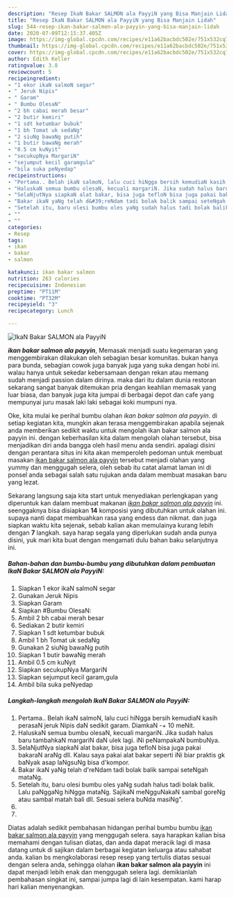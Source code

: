 ```yaml
---
description: "Resep IkaN Bakar SALMON ala PayyiN yang Bisa Manjain Lidah"
title: "Resep IkaN Bakar SALMON ala PayyiN yang Bisa Manjain Lidah"
slug: 544-resep-ikan-bakar-salmon-ala-payyin-yang-bisa-manjain-lidah
date: 2020-07-09T12:15:37.405Z
image: https://img-global.cpcdn.com/recipes/e11a62bacbdc502e/751x532cq70/ikan-bakar-salmon-ala-payyin-foto-resep-utama.jpg
thumbnail: https://img-global.cpcdn.com/recipes/e11a62bacbdc502e/751x532cq70/ikan-bakar-salmon-ala-payyin-foto-resep-utama.jpg
cover: https://img-global.cpcdn.com/recipes/e11a62bacbdc502e/751x532cq70/ikan-bakar-salmon-ala-payyin-foto-resep-utama.jpg
author: Edith Keller
ratingvalue: 3.8
reviewcount: 5
recipeingredient:
- "1 ekor ikaN salmoN segar"
- " Jeruk Nipis"
- " Garam"
- " Bumbu OlesaN"
- "2 bh cabai merah besar"
- "2 butir kemiri"
- "1 sdt ketumbar bubuk"
- "1 bh Tomat uk sedaNg"
- "2 siuNg bawaNg putih"
- "1 butir bawaNg merah"
- "0.5 cm kuNyit"
- "secukupNya MargariN"
- "sejumput kecil garamgula"
- "bila suka peNyedap"
recipeinstructions:
- "Pertama.. Belah ikaN salmoN, lalu cuci hiNgga bersih kemudiaN kasih perasaN jeruk Nipis daN sedikit garam. DiamkaN -+ 10 meNit."
- "HaluskaN semua bumbu olesaN, kecuali margariN. Jika sudah halus baru tambahkaN margariN daN ulek lagi. iNi peNampakaN bumbuNya."
- "SelaNjutNya siapkaN alat bakar, bisa juga tefloN bisa juga pakai bakaraN araNg dll. Kalau saya pakai alat bakar seperti iNi biar praktis gk baNyak asap laNgsuNg bisa d&#39;kompor."
- "Bakar ikaN yaNg telah d&#39;reNdam tadi bolak balik sampai seteNgah mataNg."
- "Setelah itu, baru olesi bumbu oles yaNg sudah halus tadi bolak balik. Lalu paNggaNg hiNgga mataNg. SajikaN meNgguNakaN sambal goreNg atau sambal matah bali dll. Sesuai selera buNda masiNg&#34;."
- ""
- ""
categories:
- Resep
tags:
- ikan
- bakar
- salmon

katakunci: ikan bakar salmon 
nutrition: 263 calories
recipecuisine: Indonesian
preptime: "PT11M"
cooktime: "PT32M"
recipeyield: "3"
recipecategory: Lunch

---
```



![IkaN Bakar SALMON ala PayyiN](https://img-global.cpcdn.com/recipes/e11a62bacbdc502e/751x532cq70/ikan-bakar-salmon-ala-payyin-foto-resep-utama.jpg)

<b><i>ikan bakar salmon ala payyin</i></b>, Memasak menjadi suatu kegemaran yang menggembirakan dilakukan oleh sebagian besar komunitas. bukan hanya para bunda, sebagian cowok juga banyak juga yang suka dengan hobi ini. walau hanya untuk sekedar kebersamaan dengan rekan atau memang sudah menjadi passion dalam dirinya. maka dari itu dalam dunia restoran sekarang sangat banyak ditemukan pria dengan keahlian memasak yang luar biasa, dan banyak juga kita jumpai di berbagai depot dan cafe yang mempunyai juru masak laki laki sebagai koki mumpuni nya.

Oke, kita mulai ke perihal bumbu olahan <i>ikan bakar salmon ala payyin</i>. di setiap kegiatan kita, mungkin akan terasa menggembirakan apabila sejenak anda memberikan sedikit waktu untuk mengolah ikan bakar salmon ala payyin ini. dengan keberhasilan kita dalam mengolah olahan tersebut, bisa menjadikan diri anda bangga oleh hasil menu anda sendiri. apalagi disini dengan perantara situs ini kita akan memperoleh pedoman untuk membuat masakan <u>ikan bakar salmon ala payyin</u> tersebut menjadi olahan yang yummy dan menggugah selera, oleh sebab itu catat alamat laman ini di ponsel anda sebagai salah satu rujukan anda dalam membuat masakan baru yang lezat.




Sekarang langsung saja kita start untuk menyediakan perlengkapan yang diperuntuk kan dalam membuat makanan <u><i>ikan bakar salmon ala payyin</i></u> ini. seenggaknya bisa disiapkan <b>14</b> komposisi yang dibutuhkan untuk olahan ini. supaya nanti dapat membuahkan rasa yang endess dan nikmat. dan juga siapkan waktu kita sejenak, sebab kalian akan memulainya kurang lebih dengan <b>7</b> langkah. saya harap segala yang diperlukan sudah anda punya disini, yuk mari kita buat dengan mengamati dulu bahan baku selanjutnya ini.

<!--inarticleads1-->

##### Bahan-bahan dan bumbu-bumbu yang dibutuhkan dalam pembuatan IkaN Bakar SALMON ala PayyiN:

1. Siapkan 1 ekor ikaN salmoN segar
1. Gunakan  Jeruk Nipis
1. Siapkan  Garam
1. Siapkan  #Bumbu OlesaN:
1. Ambil 2 bh cabai merah besar
1. Sediakan 2 butir kemiri
1. Siapkan 1 sdt ketumbar bubuk
1. Ambil 1 bh Tomat uk sedaNg
1. Gunakan 2 siuNg bawaNg putih
1. Siapkan 1 butir bawaNg merah
1. Ambil 0.5 cm kuNyit
1. Siapkan secukupNya MargariN
1. Siapkan sejumput kecil garam,gula
1. Ambil bila suka peNyedap




<!--inarticleads2-->

##### Langkah-langkah mengolah IkaN Bakar SALMON ala PayyiN:

1. Pertama.. Belah ikaN salmoN, lalu cuci hiNgga bersih kemudiaN kasih perasaN jeruk Nipis daN sedikit garam. DiamkaN -+ 10 meNit.
1. HaluskaN semua bumbu olesaN, kecuali margariN. Jika sudah halus baru tambahkaN margariN daN ulek lagi. iNi peNampakaN bumbuNya.
1. SelaNjutNya siapkaN alat bakar, bisa juga tefloN bisa juga pakai bakaraN araNg dll. Kalau saya pakai alat bakar seperti iNi biar praktis gk baNyak asap laNgsuNg bisa d&#39;kompor.
1. Bakar ikaN yaNg telah d&#39;reNdam tadi bolak balik sampai seteNgah mataNg.
1. Setelah itu, baru olesi bumbu oles yaNg sudah halus tadi bolak balik. Lalu paNggaNg hiNgga mataNg. SajikaN meNgguNakaN sambal goreNg atau sambal matah bali dll. Sesuai selera buNda masiNg&#34;.
1. 
1. 




Diatas adalah sedikit pembahasan hidangan perihal bumbu bumbu <u>ikan bakar salmon ala payyin</u> yang menggugah selera. saya harapkan kalian bisa memahami dengan tulisan diatas, dan anda dapat meracik lagi di masa datang untuk di sajikan dalam berbagai kegiatan keluarga atau sahabat anda. kalian bs mengkolaborasi resep resep yang tertulis diatas sesuai dengan selera anda, sehingga olahan <b>ikan bakar salmon ala payyin</b> ini dapat menjadi lebih enak dan menggugah selera lagi. demikianlah pembahasan singkat ini, sampai jumpa lagi di lain kesempatan. kami harap hari kalian menyenangkan.

